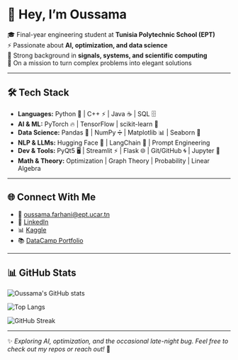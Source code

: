 # 👋 Hey, I’m Oussama  

🎓 Final-year engineering student at **Tunisia Polytechnic School (EPT)**  
⚡ Passionate about **AI, optimization, and data science**  
🧠 Strong background in **signals, systems, and scientific computing**  
🚀 On a mission to turn complex problems into elegant solutions  

---

## 🛠️ Tech Stack  

- **Languages:** Python 🐍 | C++ ⚡ | Java ☕ | SQL 🗄️  
- **AI & ML:** PyTorch 🔥 | TensorFlow | scikit-learn 🤖  
- **Data Science:** Pandas 🐼 | NumPy ➗ | Matplotlib 📊 | Seaborn 🌊  
- **NLP & LLMs:** Hugging Face 🤗 | LangChain 🔗 | Prompt Engineering  
- **Dev & Tools:** PyQt5 🖥️ | Streamlit ⚡ | Flask 🌐 | Git/GitHub 🌀 | Jupyter 📓  
- **Math & Theory:** Optimization | Graph Theory | Probability | Linear Algebra  

---

## 🌐 Connect With Me  

- 📧 [oussama.farhani@ept.ucar.tn](mailto:oussama.farhani@ept.ucar.tn)  
- 💼 [LinkedIn](https://www.linkedin.com/in/oussama-farhani-23ba13306/)  
- 📊 [Kaggle](https://www.kaggle.com/oussamafarhani)  
- 📚 [DataCamp Portfolio](https://www.datacamp.com/portfolio/4rfcgv6mc)  

---

## 📊 GitHub Stats  

![Oussama's GitHub stats](https://github-readme-stats.vercel.app/api?username=oussamaF01&show_icons=true&theme=tokyonight)  

![Top Langs](https://github-readme-stats.vercel.app/api/top-langs/?username=oussamaF01&layout=compact&theme=tokyonight)  

![GitHub Streak](https://github-readme-streak-stats.herokuapp.com/?user=oussamaF01&theme=tokyonight)  

---

✨ *Exploring AI, optimization, and the occasional late-night bug. Feel free to check out my repos or reach out!* 🚀  
